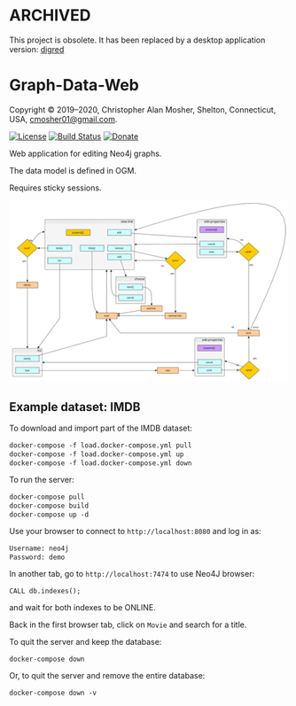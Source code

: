 # ARCHIVED
This project is obsolete. It has been replaced by
a desktop application version:
[digred](https://www.github.com/cmosher01/digred)

# Graph-Data-Web

Copyright © 2019–2020, Christopher Alan Mosher, Shelton, Connecticut, USA, <cmosher01@gmail.com>.

[![License](https://img.shields.io/github/license/cmosher01/Graph-Data-Web.svg)](https://www.gnu.org/licenses/gpl.html)
[![Build Status](https://travis-ci.com/cmosher01/Graph-Data-Web.svg?branch=master)](https://travis-ci.com/cmosher01/Graph-Data-Web)
[![Donate](https://img.shields.io/badge/Donate-PayPal-green.svg)](https://www.paypal.com/cgi-bin/webscr?cmd=_s-xclick&hosted_button_id=CVSSQ2BWDCKQ2)

Web application for editing Neo4j graphs.

The data model is defined in OGM.

Requires sticky sessions.

![flow](./ui_flow.svg)

## Example dataset: IMDB

To download and import part of the IMDB dataset:

    docker-compose -f load.docker-compose.yml pull
    docker-compose -f load.docker-compose.yml up
    docker-compose -f load.docker-compose.yml down

To run the server:

    docker-compose pull
    docker-compose build
    docker-compose up -d

Use your browser to connect to `http://localhost:8080` and log in as:

    Username: neo4j
    Password: demo

In another tab, go to `http://localhost:7474` to use Neo4J browser:

    CALL db.indexes();

and wait for both indexes to be ONLINE.

Back in the first browser tab, click on `Movie` and search for a title.

To quit the server and keep the database:

    docker-compose down

Or, to quit the server and remove the entire database:

    docker-compose down -v
